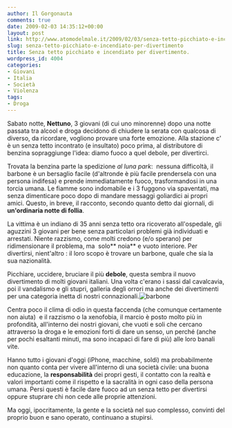 ```yaml
---
author: Il Gorgonauta
comments: true
date: 2009-02-03 14:35:12+00:00
layout: post
link: http://www.atomodelmale.it/2009/02/03/senza-tetto-picchiato-e-incendiato-per-divertimento/
slug: senza-tetto-picchiato-e-incendiato-per-divertimento
title: Senza tetto picchiato e incendiato per divertimento.
wordpress_id: 4004
categories:
- Giovani
- Italia
- Società
- Violenza
tags:
- Droga
---
```


Sabato notte, **Nettuno**, 3 giovani (di cui uno minorenne) dopo una notte passata tra alcool e droga decidono di chiudere la serata con qualcosa di diverso, da ricordare, vogliono provare una forte emozione. Alla stazione c' è un senza tetto incontrato (e insultato) poco prima, al distributore di benzina sopraggiunge l'idea: diamo fuoco a quel debole, per divertirci.

Trovata la benzina parte la spedizione _al luna park_:  nessuna difficoltà, il barbone è un bersaglio facile (d'altronde è più facile prendersela con una persona indifesa) e prende immediatamente fuoco, trasformandosi in una torcia umana. Le fiamme sono indomabile e i 3 fuggono via spaventati, ma senza dimenticare poco dopo di mandare messaggi goliardici ai propri amici. Questo, in breve, il racconto, secondo quanto detto dai giornali, di **un'ordinaria notte di follia**.

La vittima è un indiano di 35 anni senza tetto ora ricoverato all'ospedale, gli aguzzini 3 giovani per bene senza particolari problemi già individuati e arrestati. Niente razzismo, come molti credono (e/o sperano) per ridimensionare il problema, ma  solo** noia** e vuoto interiore. Per divertirsi, nient'altro : il loro scopo è trovare un barbone, quale che sia la sua nazionalità.

<!-- more -->


Picchiare, uccidere, bruciare il più **debole**, questa sembra il nuovo divertimento di molti giovani italiani. Una volta c'erano i sassi dal cavalcavia, poi il vandalismo e gli stupri, galleria degli orrori ma anche dei divertimenti per una categoria inetta di nostri connazionali.![barbone](http://www.atomodelmale.it/wp-content/uploads/2009/02/barbone-300x200.jpg)

Centra poco il clima di odio in questa faccenda (che comunque certamente non aiuta)  e il razzismo o la xenofobia, il marcio è posto molto più in profondità, all'interno dei nostri giovani, che vuoti e soli che cercano attraverso la droga e le emozioni forti di dare un senso, un perché (anche per pochi esaltanti minuti, ma sono incapaci di fare di più) alle loro banali vite.

Hanno tutto i giovani d'oggi (iPhone, macchine, soldi) ma probabilmente non quanto conta per vivere all'interno di una società civile: una buona educazione, la **responsabilità** dei propri gesti, il contatto con la realtà e valori importanti come il rispetto e la sacralità in ogni caso della persona umana. Persi questi è facile dare fuoco ad un senza tetto per divertirsi oppure stuprare chi non cede alle proprie attenzioni.

Ma oggi, ipocritamente, la gente e la società nel suo complesso, convinti del proprio buon e sano operato, continuano a stupirsi.
